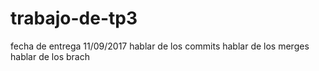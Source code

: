 # trabajo-de-tp3
fecha de entrega 11/09/2017
hablar de los commits
hablar de los merges
hablar de los brach
